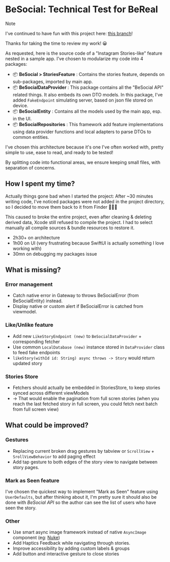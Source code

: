 # BeSocial: Technical Test for BeReal

> [!NOTE]  
> I've continued to have fun with this project here: [this branch](https://github.com/appcraftconsulting/besocial_technical_test/tree/extra/bug_fixes_and_improvements)!
> 
Thanks for taking the time to review my work! 😀

As requested, here is the source code of a "Instagram Stories-like" feature nested in a sample app.
I've chosen to modularize my code into 4 packages:
- 📦 **BeSocial > StoriesFeature** : Contains the stories feature, depends on sub-packages, imported by main app.
- 📦 **BeSocialDataProvider** : This package contains all the "BeSocial API" related things. It also embeds its own DTO models. In this package, I've added `FakeEndpoint` simulating server, based on json file stored on device.
- 📦 **BeSocialEntity** : Contains all the models used by the main app, esp. in the UI.
- 📦 **BeSocialRepositories** : This framework add feature implementations using data provider functions and local adapters to parse DTOs to common entities.

I've chosen this architecture because it's one I've often worked with, pretty simple to use, ease to read, and ready to be tested!

By splitting code into functional areas, we ensure keeping small files, with separation of concerns.

## How I spent my time?
Actually things gone bad when I started the project:
After ~30 minutes writing code, I've noticed packages were not added in the project directory, so I decided to move them back to it from Finder 🤦🏻‍♂️

This caused to broke the entire project, even after cleaning & deleting derived data, Xcode still refused to compile the project.
I had to select manually all compile sources & bundle resources to restore it.
- 2h30+ on architecture
- 1h00 on UI (very frustrating because SwiftUI is actually something I love working with)
- 30mn on debugging my packages issue

## What is missing?
### Error management
- Catch native error in Gateway to throws BeSocialError (from BeSocialEntity) instead.
- Display native or custom alert if BeSocialError is catched from viewmodel.
### Like/Unlike feature
- Add new `LikeStoryEndpoint (new)` to `BeSocialDataProvider` + corresponding fetcher
- Use common `LocalDatabase (new)` instance stored in `DataProvider` class to feed fake endpoints
- `likeStory(withId id: String) async throws -> Story` would return updated story
### Stories Store
- Fetchers should actually be embedded in StoriesStore, to keep stories synced across different viewModels
- -> That would enable the pagination from full scren stories (when you reach the last fetched story in full screen, you could fetch next batch from full screen view)

## What could be improved?
### Gestures
- Replacing current broken drag gestures by tabview or `ScrollView` + `SrollViewBehavior` to add paging effect
- Add tap gesture to both edges of the story view to navigate between story pages.
### Mark as Seen feature
I've chosen the quickest way to implement "Mark as Seen" feature using `UserDefaults`, but after thinking about it, I'm pretty sure it should also be done with _BeSocial API_ so the author can see the list of users who have seen the story.
### Other
- Use smart async image framework instead of native `AsyncImage` component (eg: [Nuke](https://github.com/kean/Nuke))
- Add Haptics Feedback while navigating through stories.
- Improve accessibility by adding custom labels & groups
- Add button and interactive gesture to close stories
